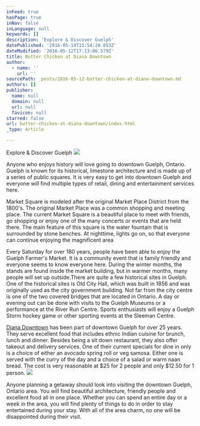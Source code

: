 ```yaml
---
inFeed: true
hasPage: true
inNav: false
inLanguage: null
keywords: []
description: 'Explore & Discover Guelph'
datePublished: '2016-05-14T15:54:28.053Z'
dateModified: '2016-05-12T17:13:06.579Z'
title: Butter Chicken at Diana Downtown
author:
  - name: ''
    url: ''
sourcePath: _posts/2016-05-12-butter-chicken-at-diana-downtown.md
authors: []
publisher:
  name: null
  domain: null
  url: null
  favicon: null
starred: false
url: butter-chicken-at-diana-downtown/index.html
_type: Article

---
```

Explore & Discover Guelph
![](https://the-grid-user-content.s3-us-west-2.amazonaws.com/5b3e8b8a-e997-44f2-a948-9d20d53fec6b.jpg)

Anyone who enjoys history will love going to downtown Guelph, Ontario. Guelph is known for its historical, limestone architecture and is made up of a series of public squares. It is very easy to get into downtown Guelph and everyone will find multiple types of retail, dining and entertainment services here.

Market Square is modeled after the original Market Place District from the 1800's. The original Market Place was a common shopping and meeting place. The current Market Square is a beautiful place to meet with friends, go shopping or enjoy one of the many concerts or events that are held there. The main feature of this square is the water fountain that is surrounded by stone benches. At nighttime, lights go on, so that everyone can continue enjoying the magnificent area

Every Saturday for over 180 years, people have been able to enjoy the Guelph Farmer's Market. It is a community event that is family friendly and everyone seems to know everyone here. During the winter months, the stands are found inside the market building, but in warmer months, many people will set up outside.There are quite a few historical sites in Guelph. One of the historical sites is Old City Hall, which was built in 1856 and was originally used as the city government building. Not far from the city centre is one of the two covered bridges that are located in Ontario. A day or evening out can be done with visits to the Guelph Museums or a performance at the River Run Centre. Sports enthusiasts will enjoy a Guelph Storm hockey game or other sporting events at the Sleeman Centre.

[Diana Downtown][0] has been part of downtown Guelph for over 25 years. They serve excellent food that includes ethnic Indian cuisine for brunch, lunch and dinner. Besides being a sit down restaurant, they also offer takeout and delivery services. One of their current specials for dine in only is a choice of either an avocado spring roll or veg samosa. Either one is served with the curry of the day and a choice of a salad or warm naan bread. The cost is very reasonable at $25 for 2 people and only $12.50 for 1 person. ![](https://the-grid-user-content.s3-us-west-2.amazonaws.com/36387019-b13f-4993-a5f9-44b2e3710a5d.jpg)

Anyone planning a getaway should look into visiting the downtown Guelph, Ontario area. You will find beautiful architecture, friendly people and excellent food all in one place. Whether you can spend an entire day or a week in the area, you will find plenty of things to do in order to stay entertained during your stay. With all of the area charm, no one will be disappointed during their visit.

[0]: http://www.dianadowntown.com/
